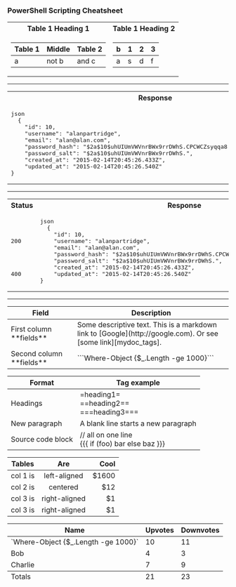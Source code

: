### PowerShell Scripting Cheatsheet

<table>
<tr><th>Table 1 Heading 1 </th><th>Table 1 Heading 2</th></tr>
<tr><td>

|Table 1| Middle | Table 2|
|--|--|--|
|a| not b|and c |

</td><td>

|b|1|2|3| 
|--|--|--|--|
|a|s|d|f|

</td></tr> </table>

---


<table>
<tr>
<th>
Response
</th>
</tr>

<tr>
<td>
<pre>
json
  {
    "id": 10,
    "username": "alanpartridge",
    "email": "alan@alan.com",
    "password_hash": "$2a$10$uhUIUmVWVnrBWx9rrDWhS.CPCWCZsyqqa8./whhfzBZydX7yvahHS",
    "password_salt": "$2a$10$uhUIUmVWVnrBWx9rrDWhS.",
    "created_at": "2015-02-14T20:45:26.433Z",
    "updated_at": "2015-02-14T20:45:26.540Z"
}
</pre>
</td>

</tr>
</table>

------


<table>
<tr>
<th>
Status
</th>
<th>
Response
</th>
</tr>

<tr>

<td>
<pre>
<br/><br/><br/>200<br/><br/><br/><br/><br/>400<br/>
</pre>
</td>

<td>
<pre>
json
  {
    "id": 10,
    "username": "alanpartridge",
    "email": "alan@alan.com",
    "password_hash": "$2a$10$uhUIUmVWVnrBWx9rrDWhS.CPCWCZsyqqa8./whhfzBZydX7yvahHS",
    "password_salt": "$2a$10$uhUIUmVWVnrBWx9rrDWhS.",
    "created_at": "2015-02-14T20:45:26.433Z",
    "updated_at": "2015-02-14T20:45:26.540Z"
}
</pre>
</td>

</tr>
</table>

---

<table>
<colgroup>
<col width="30%" />
<col width="70%" />
</colgroup>
<thead>
<tr class="header">
<th>Field</th>
<th>Description</th>
</tr>
</thead>
<tbody>
<tr>
<td markdown="span">First column **fields**</td>
<td markdown="span">Some descriptive text. This is a markdown link to [Google](http://google.com). Or see [some link][mydoc_tags].</td>
</tr>
<tr>
<td markdown="span">Second column **fields**</td>
<td markdown="span">```Where-Object {$_.Length -ge 1000}```
</td>
</tr>
</tbody>
</table>


| Format   | Tag example |
| -------- | ----------- |
| Headings | =heading1=<br>==heading2==<br>===heading3=== |
| New paragraph | A blank line starts a new paragraph |
| Source code block |  // all on one line<br> {{{ if (foo) bar else   baz }}} |

| Tables   |      Are      |  Cool |
|----------|:-------------:|------:|
| col 1 is |  left-aligned | $1600 |
| col 2 is |    centered   |   $12 |
| col 3 is | right-aligned |    $1 |
| col 3 is | right-aligned |    $1 |

<table>
  <thead>
    <tr>
      <th>Name</th>
      <th>Upvotes</th>
      <th>Downvotes</th>
    </tr>
  </thead>
  <tfoot>
    <tr>
      <td>Totals</td>
      <td>21</td>
      <td>23</td>
    </tr>
  </tfoot>
  <tbody>
    <tr>
      <td>`Where-Object {$_.Length -ge 1000}`</td>
      <td>10</td>
      <td>11</td>
    </tr>
    <tr>
      <td>Bob</td>
      <td>4</td>
      <td>3</td>
    </tr>
    <tr>
      <td>Charlie</td>
      <td>7</td>
      <td>9</td>
    </tr>
  </tbody>
</table>

